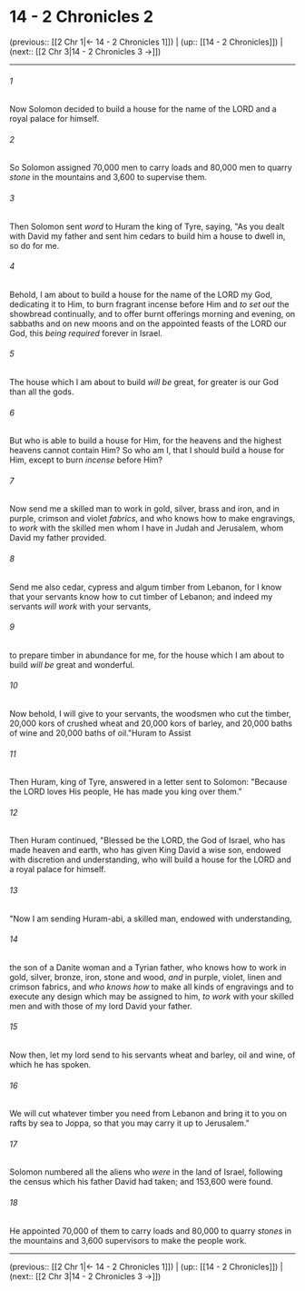 # 14 - 2 Chronicles 2

(previous:: [[2 Chr 1|← 14 - 2 Chronicles 1]]) | (up:: [[14 - 2 Chronicles]]) | (next:: [[2 Chr 3|14 - 2 Chronicles 3 →]])

***


###### 1 
Now Solomon decided to build a house for the name of the LORD and a royal palace for himself. 

###### 2 
So Solomon assigned 70,000 men to carry loads and 80,000 men to quarry _stone_ in the mountains and 3,600 to supervise them. 

###### 3 
Then Solomon sent _word_ to Huram the king of Tyre, saying, "As you dealt with David my father and sent him cedars to build him a house to dwell in, so do for me. 

###### 4 
Behold, I am about to build a house for the name of the LORD my God, dedicating it to Him, to burn fragrant incense before Him and _to set out_ the showbread continually, and to offer burnt offerings morning and evening, on sabbaths and on new moons and on the appointed feasts of the LORD our God, this _being required_ forever in Israel. 

###### 5 
The house which I am about to build _will be_ great, for greater is our God than all the gods. 

###### 6 
But who is able to build a house for Him, for the heavens and the highest heavens cannot contain Him? So who am I, that I should build a house for Him, except to burn _incense_ before Him? 

###### 7 
Now send me a skilled man to work in gold, silver, brass and iron, and in purple, crimson and violet _fabrics_, and who knows how to make engravings, to _work_ with the skilled men whom I have in Judah and Jerusalem, whom David my father provided. 

###### 8 
Send me also cedar, cypress and algum timber from Lebanon, for I know that your servants know how to cut timber of Lebanon; and indeed my servants _will work_ with your servants, 

###### 9 
to prepare timber in abundance for me, for the house which I am about to build _will be_ great and wonderful. 

###### 10 
Now behold, I will give to your servants, the woodsmen who cut the timber, 20,000 kors of crushed wheat and 20,000 kors of barley, and 20,000 baths of wine and 20,000 baths of oil."Huram to Assist 

###### 11 
Then Huram, king of Tyre, answered in a letter sent to Solomon: "Because the LORD loves His people, He has made you king over them." 

###### 12 
Then Huram continued, "Blessed be the LORD, the God of Israel, who has made heaven and earth, who has given King David a wise son, endowed with discretion and understanding, who will build a house for the LORD and a royal palace for himself. 

###### 13 
"Now I am sending Huram-abi, a skilled man, endowed with understanding, 

###### 14 
the son of a Danite woman and a Tyrian father, who knows how to work in gold, silver, bronze, iron, stone and wood, _and_ in purple, violet, linen and crimson fabrics, and _who knows how_ to make all kinds of engravings and to execute any design which may be assigned to him, _to work_ with your skilled men and with those of my lord David your father. 

###### 15 
Now then, let my lord send to his servants wheat and barley, oil and wine, of which he has spoken. 

###### 16 
We will cut whatever timber you need from Lebanon and bring it to you on rafts by sea to Joppa, so that you may carry it up to Jerusalem." 

###### 17 
Solomon numbered all the aliens who _were_ in the land of Israel, following the census which his father David had taken; and 153,600 were found. 

###### 18 
He appointed 70,000 of them to carry loads and 80,000 to quarry _stones_ in the mountains and 3,600 supervisors to make the people work.

***

(previous:: [[2 Chr 1|← 14 - 2 Chronicles 1]]) | (up:: [[14 - 2 Chronicles]]) | (next:: [[2 Chr 3|14 - 2 Chronicles 3 →]])
